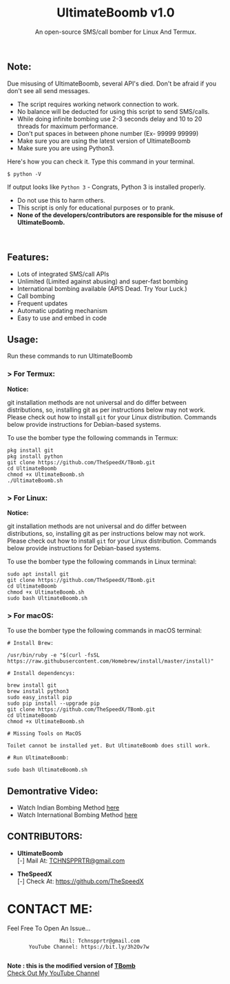 <h1 align="center">UltimateBoomb v1.0</h1>
<p align="center">An open-source SMS/call bomber for Linux And Termux.</p><br>

## Note:

Due misusing of UltimateBoomb, several API's died. 
Don't be afraid if you don't see all send messages.

- The script requires working network connection to work.
- No balance will be deducted for using this script to send SMS/calls.
- While doing infinite bombing use 2-3 seconds delay and 10 to 20 threads for maximum performance.
- Don't put spaces in between phone number (Ex- 99999 99999)
- Make sure you are using the latest version of UltimateBoomb
- Make sure you are using Python3.

Here's how you can check it. Type this command in your terminal.
```
$ python -V
```
If output looks like `Python 3` - Congrats, Python 3 is installed properly.

- Do not use this to harm others.
- This script is only for educational purposes or to prank.
- **None of the developers/contributors are responsible for the misuse of UltimateBoomb.**
<br>

## Features:

- Lots of integrated SMS/call APIs
- Unlimited (Limited against abusing) and super-fast bombing
- International bombing available (APIS Dead. Try Your Luck.) 
- Call bombing
- Frequent updates
- Automatic updating mechanism
- Easy to use and embed in code

## Usage:

Run these commands to run UltimateBoomb

### > For Termux:

**Notice:** 

git installation methods are not universal and do differ between distributions,
so, installing git as per instructions below may not work.
Please check out how to install `git` for your Linux distribution.
Commands below provide instructions for Debian-based systems.

To use the bomber type the following commands in Termux:
```
pkg install git
pkg install python
git clone https://github.com/TheSpeedX/TBomb.git
cd UltimateBoomb
chmod +x UltimateBoomb.sh
./UltimateBoomb.sh
```

### > For Linux:

**Notice:** 

git installation methods are not universal and do differ between distributions,
so, installing git as per instructions below may not work.
Please check out how to install `git` for your Linux distribution.
Commands below provide instructions for Debian-based systems.

To use the bomber type the following commands in Linux terminal:
```
sudo apt install git
git clone https://github.com/TheSpeedX/TBomb.git
cd UltimateBoomb
chmod +x UltimateBoomb.sh
sudo bash UltimateBoomb.sh
```

### > For macOS:

To use the bomber type the following commands in macOS terminal:
```
# Install Brew: 

/usr/bin/ruby -e "$(curl -fsSL https://raw.githubusercontent.com/Homebrew/install/master/install)"

# Install dependencys:

brew install git
brew install python3
sudo easy_install pip
sudo pip install --upgrade pip
git clone https://github.com/TheSpeedX/TBomb.git
cd UltimateBoomb
chmod +x UltimateBoomb.sh

# Missing Tools on MacOS

Toilet cannot be installed yet. But UltimateBoomb does still work.

# Run UltimateBoomb:

sudo bash UltimateBoomb.sh
```

## Demontrative Video:

- Watch Indian Bombing Method <a href="https://youtu.be/9KWkwsr_QGw">here</a><br>
- Watch International Bombing Method <a href="https://youtu.be/JqsHkyIcnPM">here</a><br>

## CONTRIBUTORS:

- **UltimateBoomb**<br>
[-] Mail At: TCHNSPPRTR@gmail.com

- **TheSpeedX**<br>
[-] Check At: https://github.com/TheSpeedX



# CONTACT ME:

Feel Free To Open An Issue...

```
                 Mail: Tchnspprtr@gmail.com
       YouTube Channel: https://bit.ly/3h2Ov7w
	
```
<b>Note : this is the modified version of <a href="https://github.com/TheSpeedX/TBomb.git">TBomb</a></b><br>
<a href="https://bit.ly/3h2Ov7w">Check Out My YouTube Channel</a>

                   
